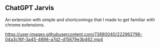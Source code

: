 ## ChatGPT Jarvis
An extension with simple and shortcomings that I made to get familiar with chrome extensions.


https://user-images.githubusercontent.com/73880040/222962796-04a3c16f-3a45-4898-a7d2-d15679e3b462.mp4

